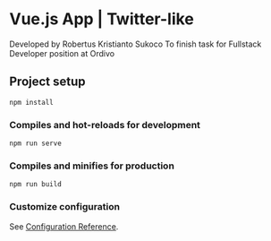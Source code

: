 # Vue.js App | Twitter-like

Developed by Robertus Kristianto Sukoco
To finish task for Fullstack Developer position at Ordivo

## Project setup

```
npm install
```

### Compiles and hot-reloads for development

```
npm run serve
```

### Compiles and minifies for production

```
npm run build
```

### Customize configuration

See [Configuration Reference](https://cli.vuejs.org/config/).
